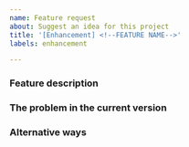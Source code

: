 ```yaml
---
name: Feature request
about: Suggest an idea for this project
title: '[Enhancement] <!--FEATURE NAME-->'
labels: enhancement

---
```


### Feature description
<!--
A clear and concise description of what the feature should do.
-->

### The problem in the current version
<!--
What exactly is currently missing?
-->

### Alternative ways
<!--
What have you already tried to solve this problem?
-->
